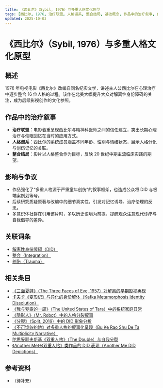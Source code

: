 ```yaml
---
title: 《西比尔》（Sybil, 1976）与多重人格文化原型
tags: [西比尔, 1976, 治疗联盟, 人格谱系, 整合结局, 基础概念, 作品中的治疗叙事, 虚拟角色与文学影视作品]
updated: 2025-10-03
---
```


# 《西比尔》（Sybil, 1976）与多重人格文化原型

## 概述

1976 年电视电影《西比尔》改编自同名纪实文学，讲述主人公西比尔在心理治疗中逐步整合 16 位人格的过程。该作在北美大幅提升大众对解离性身份障碍的关注，成为后续影视创作的文化参照。

## 作品中的治疗叙事

- **治疗联盟**：电影着重呈现西比尔与精神科医师之间的信任建立，突出长期心理治疗与催眠回忆在当时的应用方式。
- **人格谱系**：西比尔的系统成员涵盖不同年龄、性别与情绪状态，展示人格分化与创伤记忆的关联。
- **整合结局**：影片以人格整合作为目标，反映 20 世纪中期主流临床实践的期望。

## 影响与争议

- 作品强化了“多重人格源于严重童年创伤”的叙事框架，也造成公众将 DID 与极端案例划等号。
- 后续研究质疑原著与改编中的细节真实性，引发对记忆诱导、治疗伦理的反思。
- 多意识体社群在引用该片时，多以历史语境为前提，提醒观众注意现代诊疗与自我倡导的差异。

## 关联词条

- [解离性身份障碍（DID）](entries/DID.md)
- [整合（Integration）](entries/Integration.md)
- [创伤（Trauma）](entries/Trauma.md)

## 相关条目

- [《三面夏娃》（The Three Faces of Eve, 1957）对解离的早期影视再现](/entries/Three-Faces-Of-Eve-1957-Dissociation.md)
- [卡夫卡《变形记》与异化的身份解体（Kafka Metamorphosis Identity Dissolution）](/entries/Kafka-Metamorphosis-Identity-Dissolution.md)
- [《我与梦露的一周》（The United States of Tara）中的系统家庭日常](/entries/United-States-Of-Tara-System-Daily-Life.md)
- [《隐形人》（Mr. Robot）中的人格分裂叙事](/entries/Mr-Robot-DID-Narrative.md)
- [《分裂》（Split, 2016）中的 DID 形象分析](/entries/Split-2016-DID-Representation.md)
- [《不可饶恕的她》对多重人格的叙事化呈现（Bu Ke Rao Shu De Ta Multiplicity Narrative）](/entries/Bu-Ke-Raoshu-De-Ta-Multiplicity-Narrative.md)
- [陀思妥耶夫斯基《双重人格》（The Double）与自我分裂](/entries/Dostoevsky-The-Double-Self-Division.md)
- [《Another Me》/《双重人格》类作品的 DID 表现（Another Me DID Depictions）](/entries/Another-Me-DID-Depictions.md)
## 参考资料

- （待补充）
